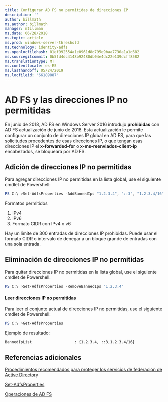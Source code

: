 ```yaml
---
title: Configurar AD FS no permitidas de direcciones IP
description: ''
author: billmath
ms.author: billmath
manager: mtillman
ms.date: 06/28/2018
ms.topic: article
ms.prod: windows-server-threshold
ms.technology: identity-adfs
ms.openlocfilehash: 01ef992554a1e0961d8d795e9baa7730a1a1d682
ms.sourcegitcommit: 0b5fd4dc4148b92480db04e4dc22e139dcff8582
ms.translationtype: MT
ms.contentlocale: es-ES
ms.lasthandoff: 05/24/2019
ms.locfileid: "66189887"
---
```

# <a name="ad-fs-and-banned-ip-addresses"></a>AD FS y las direcciones IP no permitidas


En junio de 2018, AD FS en Windows Server 2016 introdujo **prohibidas** con AD FS actualización de junio de 2018.  Esta actualización le permite configurar un conjunto de direcciones IP global en AD FS, para que las solicitudes procedentes de esas direcciones IP, o que tengan esas direcciones IP el **x-forwarded-for** o **x-ms-reenviados-client-ip** encabezados, se bloqueará por AD FS.

## <a name="adding-banned-ips"></a>Adición de direcciones IP no permitidas
Para agregar direcciones IP no permitidas en la lista global, use el siguiente cmdlet de Powershell:

``` powershell
PS C:\ >Set-AdfsProperties -AddBannedIps "1.2.3.4", "::3", "1.2.3.4/16"
```

Formatos permitidos

1.  IPv4
2.  IPv6
3.  Formato CIDR con IPv4 o v6

Hay un límite de 300 entradas de direcciones IP prohibidas. Puede usar el formato CIDR o intervalo de denegar a un bloque grande de entradas con una sola entrada.

## <a name="removing-banned-ips"></a>Eliminación de direcciones IP no permitidas
Para quitar direcciones IP no permitidas en la lista global, use el siguiente cmdlet de Powershell:

``` powershell
PS C:\ >Set-AdfsProperties -RemoveBannedIps "1.2.3.4"
```

#### <a name="read-banned-ips"></a>Leer direcciones IP no permitidas
Para leer el conjunto actual de direcciones IP no permitidas, use el siguiente cmdlet de Powershell:

``` powershell
PS C:\ >Get-AdfsProperties 
```

Ejemplo de resultado:

```
BannedIpList                   : {1.2.3.4, ::3,1.2.3.4/16}
```



## <a name="additional-references"></a>Referencias adicionales  
[Procedimientos recomendados para proteger los servicios de federación de Active Directory](../../ad-fs/deployment/best-practices-securing-ad-fs.md)

[Set-AdfsProperties](https://technet.microsoft.com/itpro/powershell/windows/adfs/set-adfsproperties)

[Operaciones de AD FS](../../ad-fs/AD-FS-2016-Operations.md)
